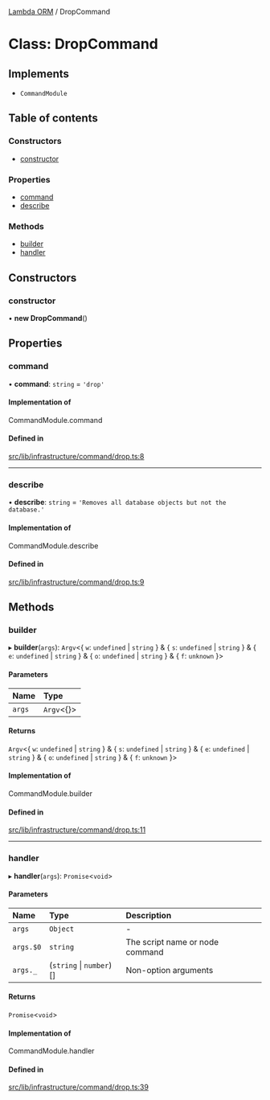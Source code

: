 [Lambda ORM](../README.md) / DropCommand

# Class: DropCommand

## Implements

- `CommandModule`

## Table of contents

### Constructors

- [constructor](DropCommand.md#constructor)

### Properties

- [command](DropCommand.md#command)
- [describe](DropCommand.md#describe)

### Methods

- [builder](DropCommand.md#builder)
- [handler](DropCommand.md#handler)

## Constructors

### constructor

• **new DropCommand**()

## Properties

### command

• **command**: `string` = `'drop'`

#### Implementation of

CommandModule.command

#### Defined in

[src/lib/infrastructure/command/drop.ts:8](https://github.com/FlavioLionelRita/lambdaorm-cli/blob/d2b5ea8/src/lib/infrastructure/command/drop.ts#L8)

___

### describe

• **describe**: `string` = `'Removes all database objects but not the database.'`

#### Implementation of

CommandModule.describe

#### Defined in

[src/lib/infrastructure/command/drop.ts:9](https://github.com/FlavioLionelRita/lambdaorm-cli/blob/d2b5ea8/src/lib/infrastructure/command/drop.ts#L9)

## Methods

### builder

▸ **builder**(`args`): `Argv`<{ `w`: `undefined` \| `string`  } & { `s`: `undefined` \| `string`  } & { `e`: `undefined` \| `string`  } & { `o`: `undefined` \| `string`  } & { `f`: `unknown`  }\>

#### Parameters

| Name | Type |
| :------ | :------ |
| `args` | `Argv`<{}\> |

#### Returns

`Argv`<{ `w`: `undefined` \| `string`  } & { `s`: `undefined` \| `string`  } & { `e`: `undefined` \| `string`  } & { `o`: `undefined` \| `string`  } & { `f`: `unknown`  }\>

#### Implementation of

CommandModule.builder

#### Defined in

[src/lib/infrastructure/command/drop.ts:11](https://github.com/FlavioLionelRita/lambdaorm-cli/blob/d2b5ea8/src/lib/infrastructure/command/drop.ts#L11)

___

### handler

▸ **handler**(`args`): `Promise`<`void`\>

#### Parameters

| Name | Type | Description |
| :------ | :------ | :------ |
| `args` | `Object` | - |
| `args.$0` | `string` | The script name or node command |
| `args._` | (`string` \| `number`)[] | Non-option arguments |

#### Returns

`Promise`<`void`\>

#### Implementation of

CommandModule.handler

#### Defined in

[src/lib/infrastructure/command/drop.ts:39](https://github.com/FlavioLionelRita/lambdaorm-cli/blob/d2b5ea8/src/lib/infrastructure/command/drop.ts#L39)

